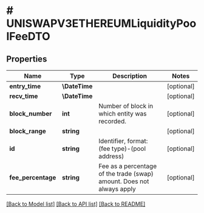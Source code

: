 # # UNISWAPV3ETHEREUMLiquidityPoolFeeDTO

## Properties

Name | Type | Description | Notes
------------ | ------------- | ------------- | -------------
**entry_time** | **\DateTime** |  | [optional]
**recv_time** | **\DateTime** |  | [optional]
**block_number** | **int** | Number of block in which entity was recorded. | [optional]
**block_range** | **string** |  | [optional]
**id** | **string** | Identifier, format: (fee type)-(pool address) | [optional]
**fee_percentage** | **string** | Fee as a percentage of the trade (swap) amount. Does not always apply | [optional]

[[Back to Model list]](../../README.md#models) [[Back to API list]](../../README.md#endpoints) [[Back to README]](../../README.md)
